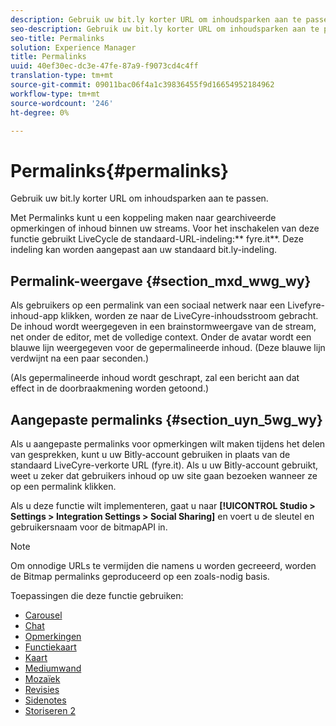 ```yaml
---
description: Gebruik uw bit.ly korter URL om inhoudsparken aan te passen.
seo-description: Gebruik uw bit.ly korter URL om inhoudsparken aan te passen.
seo-title: Permalinks
solution: Experience Manager
title: Permalinks
uuid: 40ef30ec-dc3e-47fe-87a9-f9073cd4c4ff
translation-type: tm+mt
source-git-commit: 09011bac06f4a1c39836455f9d16654952184962
workflow-type: tm+mt
source-wordcount: '246'
ht-degree: 0%

---
```



# Permalinks{#permalinks}

Gebruik uw bit.ly korter URL om inhoudsparken aan te passen.

Met Permalinks kunt u een koppeling maken naar gearchiveerde opmerkingen of inhoud binnen uw streams. Voor het inschakelen van deze functie gebruikt LiveCycle de standaard-URL-indeling:** fyre.it**. Deze indeling kan worden aangepast aan uw standaard bit.ly-indeling.

## Permalink-weergave {#section_mxd_wwg_wy}

Als gebruikers op een permalink van een sociaal netwerk naar een Livefyre-inhoud-app klikken, worden ze naar de LiveCyre-inhoudsstroom gebracht. De inhoud wordt weergegeven in een brainstormweergave van de stream, net onder de editor, met de volledige context. Onder de avatar wordt een blauwe lijn weergegeven voor de gepermalineerde inhoud. (Deze blauwe lijn verdwijnt na een paar seconden.)

(Als gepermalineerde inhoud wordt geschrapt, zal een bericht aan dat effect in de doorbraakmening worden getoond.)

## Aangepaste permalinks {#section_uyn_5wg_wy}

Als u aangepaste permalinks voor opmerkingen wilt maken tijdens het delen van gesprekken, kunt u uw Bitly-account gebruiken in plaats van de standaard LiveCyre-verkorte URL (fyre.it). Als u uw Bitly-account gebruikt, weet u zeker dat gebruikers inhoud op uw site gaan bezoeken wanneer ze op een permalink klikken.

Als u deze functie wilt implementeren, gaat u naar **[!UICONTROL Studio > Settings > Integration Settings > Social Sharing]** en voert u de sleutel en gebruikersnaam voor de bitmapAPI in.

>[!NOTE]
>
>Om onnodige URLs te vermijden die namens u worden gecreeerd, worden de Bitmap permalinks geproduceerd op een zoals-nodig basis.

Toepassingen die deze functie gebruiken:

* [Carousel](/help/using/c-about-apps/c-carousel-app/c-carousel-app.md#c_carousel_app)
* [Chat](/help/using/c-about-apps/c-chat-app/c-chat-app.md#c_chat_app)
* [Opmerkingen](/help/using/c-about-apps/c-comments/c-comments.md)
* [Functiekaart](/help/using/c-about-apps/c-feature-card-app/c-feature-card-app.md#c_feature_card_app)
* [Kaart](/help/using/c-about-apps/c-map-app/c-map-app.md#c_map_app)
* [Mediumwand](/help/using/c-about-apps/c-media-wall-app/c-media-wall-app.md#c_media_wall_app)
* [Mozaïek](/help/using/c-about-apps/c-mosaic-app/c-mosaic-app.md#c_mosaic_app)
* [Revisies](/help/using/c-about-apps/c-reviews-app/c-reviews-app.md#c_reviews_app)
* [Sidenotes](/help/using/c-about-apps/c-sidenotes-app/c-sidenotes-app.md#c_sidenotes_app)
* [Storiseren 2](/help/using/c-about-apps/c-storify2/c-storify2.md#c_storify2)

